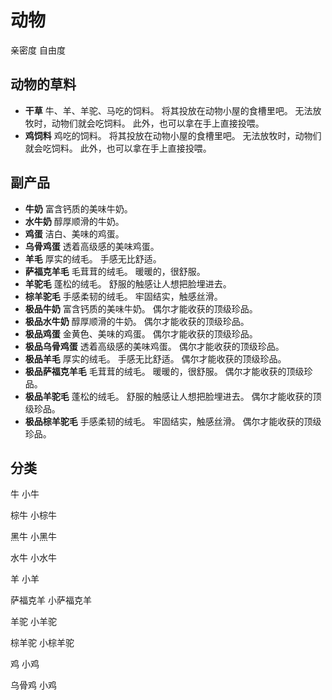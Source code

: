 # 动物

亲密度
自由度

## 动物的草料

- **干草**
牛、羊、羊驼、马吃的饲料。
将其投放在动物小屋的食槽里吧。
无法放牧时，动物们就会吃饲料。
此外，也可以拿在手上直接投喂。
- **鸡饲料**
鸡吃的饲料。
将其投放在动物小屋的食槽里吧。
无法放牧时，动物们就会吃饲料。
此外，也可以拿在手上直接投喂。

## 副产品

- **牛奶**
富含钙质的美味牛奶。
- **水牛奶**
醇厚顺滑的牛奶。
- **鸡蛋**
洁白、美味的鸡蛋。
- **乌骨鸡蛋**
透着高级感的美味鸡蛋。
- **羊毛**
厚实的绒毛。
手感无比舒适。
- **萨福克羊毛**
毛茸茸的绒毛。
暖暖的，很舒服。
- **羊驼毛**
蓬松的绒毛。
舒服的触感让人想把脸埋进去。
- **棕羊驼毛**
手感柔韧的绒毛。
牢固结实，触感丝滑。
- **极品牛奶**
富含钙质的美味牛奶。
偶尔才能收获的顶级珍品。
- **极品水牛奶**
醇厚顺滑的牛奶。
偶尔才能收获的顶级珍品。
- **极品鸡蛋**
金黄色、美味的鸡蛋。
偶尔才能收获的顶级珍品。
- **极品乌骨鸡蛋**
透着高级感的美味鸡蛋。
偶尔才能收获的顶级珍品。
- **极品羊毛**
厚实的绒毛。
手感无比舒适。
偶尔才能收获的顶级珍品。
- **极品萨福克羊毛**
毛茸茸的绒毛。
暖暖的，很舒服。
偶尔才能收获的顶级珍品。
- **极品羊驼毛**
蓬松的绒毛。
舒服的触感让人想把脸埋进去。
偶尔才能收获的顶级珍品。
- **极品棕羊驼毛**
手感柔韧的绒毛。
牢固结实，触感丝滑。
偶尔才能收获的顶级珍品。

## 分类

牛
小牛

棕牛
小棕牛

黑牛
小黑牛

水牛
小水牛

羊
小羊

萨福克羊
小萨福克羊

羊驼
小羊驼

棕羊驼
小棕羊驼

鸡
小鸡

乌骨鸡
小鸡
